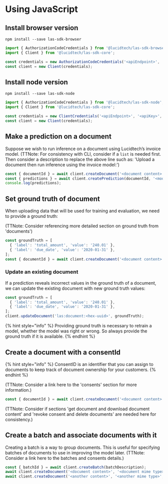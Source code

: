 # Using JavaScript

## Install browser version

```text
npm install --save las-sdk-browser
```

```javascript
import { AuthorizationCodeCredentials } from '@lucidtech/las-sdk-browser';
import { Client } from '@lucidtech/las-sdk-core';

const credentials = new AuthorizationCodeCredentials('<apiEndpoint>', '<apiKey>', '<clientId>',  '<redirectUri>', '<launchUriFn>', '<authEndpoint>');
const client = new Client(credentials);
```

## Install node version

```text
npm install --save las-sdk-node
```

```javascript
import { AuthorizationCodeCredentials } from '@lucidtech/las-sdk-node';
import { Client } from '@lucidtech/las-sdk-core';

const credentials = new ClientCredentials('<apiEndpoint>', '<apiKey>', '<clientId>',  '<clientSecret>', '<authEndpoint>');
const client = new Client(credentials);
```

## Make a prediction on a document

Suppose we wish to run inference on a document using Lucidtech’s invoice model.
(TTNote: For consistency with CLI, consider if a `list` is needed first. Then consider a description to replace the above line such as: 'Upload a document then run inference using the invoice model:')

```javascript
const { documentId } = await client.createDocument('<document content>', '<document mime type>', { consentId: '<consent id>' });
const { predictions } = await client.createPrediction(documentId, '<model name>');
console.log(predictions);
```

## Set ground truth of document

When uploading data that will be used for training and evaluation, we need to provide a ground truth:

(TTNote: Consider referencing more detailed section on ground truth from 'documents')

```javascript
const groundTruth = [
  { 'label': 'total_amount', 'value': '240.01' },
  { 'label': 'due_date', 'value': '2020-01-31' },
];
const { documentId } = await client.createDocument('<document content>', '<document mime type>', { groundTruth });
```

### Update an existing document

If a prediction reveals incorrect values in the ground truth of a document, 
we can update the existing document with new ground truth values:

```javascript
const groundTruth = [
  { 'label': 'total_amount', 'value': '240.01' },
  { 'label': 'due_date', 'value': '2020-01-31' },
];
client.updateDocument('las:document:<hex-uuid>', groundTruth);
```

{% hint style="info" %}
Providing ground truth is necessary to retrain a model, whether the model was right or wrong. So always provide 
the ground truth if it is available.
{% endhint %}


## Create a document with a consentId

{% hint style="info" %}
ConsentID is an identifier that you can assign to documents to keep track of document ownership for your customers.
{% endhint %}

(TTNote: Consider a link here to the 'consents' section for more information.)

```javascript
const { documentId } = await client.createDocument('<document content>', '<document mime type>', { consentId: '<consent id>' });
```

(TTNote: Consider if sections 'get document and download document content' and 'revoke consent and delete documents' are needed here for consistency.)


## Create a batch and associate documents with it

Creating a batch is a way to group documents. This is useful for specifying batches of documents to use in improving the model later.
(TTNote: Consider a link here to the batches and consents details.)

```javascript
const { batchId } = await client.createBatch(batchDescription);
await client.createDocument('<document content>', '<document mime type>', { consentId: '<consent id>',  batchId })
await client.createDocument('<another content>', '<another mime type>', { consentId: '<consent id>',  batchId })
```

